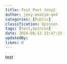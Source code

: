 ```yaml
---
title: Test Post Jeny2
author: jeny-amatya-qed
categories: [Public]
classification: Opinion
tags: [test,opinion]
date: 2024-08-12 23:47:33 
updatedBy: 
likes: 0
---
```


test